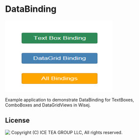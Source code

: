 DataBinding
====

<img src="../Support/Images/DataBinding.png" width="350" height="233">

Example application to demonstrate DataBinding for TextBoxes, ComboBoxes and DataGridViews in Wisej.

License
-------
<img src="http://iceteagroup.com/wp-content/uploads/2017/01/Square-64x64-trasp.png" height="20" align="top"> Copyright (C) ICE TEA GROUP LLC, All rights reserved.
